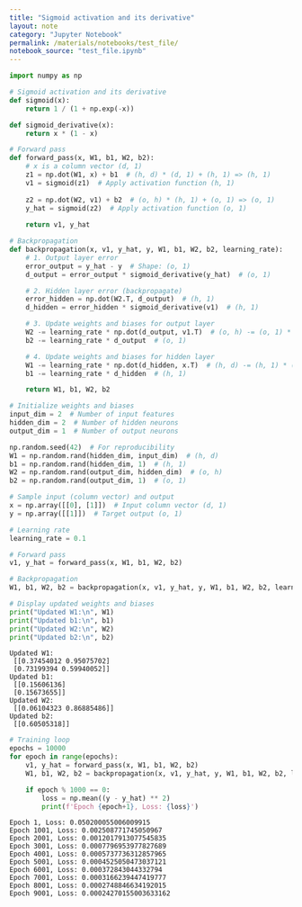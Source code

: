 ```yaml
---
title: "Sigmoid activation and its derivative"
layout: note
category: "Jupyter Notebook"
permalink: /materials/notebooks/test_file/
notebook_source: "test_file.ipynb"
---
```


```python
import numpy as np

# Sigmoid activation and its derivative
def sigmoid(x):
    return 1 / (1 + np.exp(-x))

def sigmoid_derivative(x):
    return x * (1 - x)

# Forward pass
def forward_pass(x, W1, b1, W2, b2):
    # x is a column vector (d, 1)
    z1 = np.dot(W1, x) + b1  # (h, d) * (d, 1) + (h, 1) => (h, 1)
    v1 = sigmoid(z1)  # Apply activation function (h, 1)
    
    z2 = np.dot(W2, v1) + b2  # (o, h) * (h, 1) + (o, 1) => (o, 1)
    y_hat = sigmoid(z2)  # Apply activation function (o, 1)
    
    return v1, y_hat

# Backpropagation
def backpropagation(x, v1, y_hat, y, W1, b1, W2, b2, learning_rate):
    # 1. Output layer error
    error_output = y_hat - y  # Shape: (o, 1)
    d_output = error_output * sigmoid_derivative(y_hat)  # (o, 1)

    # 2. Hidden layer error (backpropagate)
    error_hidden = np.dot(W2.T, d_output)  # (h, 1)
    d_hidden = error_hidden * sigmoid_derivative(v1)  # (h, 1)

    # 3. Update weights and biases for output layer
    W2 -= learning_rate * np.dot(d_output, v1.T)  # (o, h) -= (o, 1) * (1, h)
    b2 -= learning_rate * d_output  # (o, 1)

    # 4. Update weights and biases for hidden layer
    W1 -= learning_rate * np.dot(d_hidden, x.T)  # (h, d) -= (h, 1) * (1, d)
    b1 -= learning_rate * d_hidden  # (h, 1)

    return W1, b1, W2, b2

# Initialize weights and biases
input_dim = 2  # Number of input features
hidden_dim = 2  # Number of hidden neurons
output_dim = 1  # Number of output neurons

np.random.seed(42)  # For reproducibility
W1 = np.random.rand(hidden_dim, input_dim)  # (h, d)
b1 = np.random.rand(hidden_dim, 1)  # (h, 1)
W2 = np.random.rand(output_dim, hidden_dim)  # (o, h)
b2 = np.random.rand(output_dim, 1)  # (o, 1)

# Sample input (column vector) and output
x = np.array([[0], [1]])  # Input column vector (d, 1)
y = np.array([[1]])  # Target output (o, 1)

# Learning rate
learning_rate = 0.1

# Forward pass
v1, y_hat = forward_pass(x, W1, b1, W2, b2)

# Backpropagation
W1, b1, W2, b2 = backpropagation(x, v1, y_hat, y, W1, b1, W2, b2, learning_rate)

# Display updated weights and biases
print("Updated W1:\n", W1)
print("Updated b1:\n", b1)
print("Updated W2:\n", W2)
print("Updated b2:\n", b2)
```

    Updated W1:
     [[0.37454012 0.95075702]
     [0.73199394 0.59940052]]
    Updated b1:
     [[0.15606136]
     [0.15673655]]
    Updated W2:
     [[0.06104323 0.86885486]]
    Updated b2:
     [[0.60505318]]


```python
# Training loop
epochs = 10000
for epoch in range(epochs):
    v1, y_hat = forward_pass(x, W1, b1, W2, b2)
    W1, b1, W2, b2 = backpropagation(x, v1, y_hat, y, W1, b1, W2, b2, learning_rate)

    if epoch % 1000 == 0:
        loss = np.mean((y - y_hat) ** 2)
        print(f'Epoch {epoch+1}, Loss: {loss}')
```

    Epoch 1, Loss: 0.050200055006009915
    Epoch 1001, Loss: 0.002508771745050967
    Epoch 2001, Loss: 0.0012017913077545835
    Epoch 3001, Loss: 0.0007796953977827689
    Epoch 4001, Loss: 0.0005737736312857965
    Epoch 5001, Loss: 0.0004525050473037121
    Epoch 6001, Loss: 0.000372843044332794
    Epoch 7001, Loss: 0.0003166239447419777
    Epoch 8001, Loss: 0.0002748846634192015
    Epoch 9001, Loss: 0.00024270155003633162

